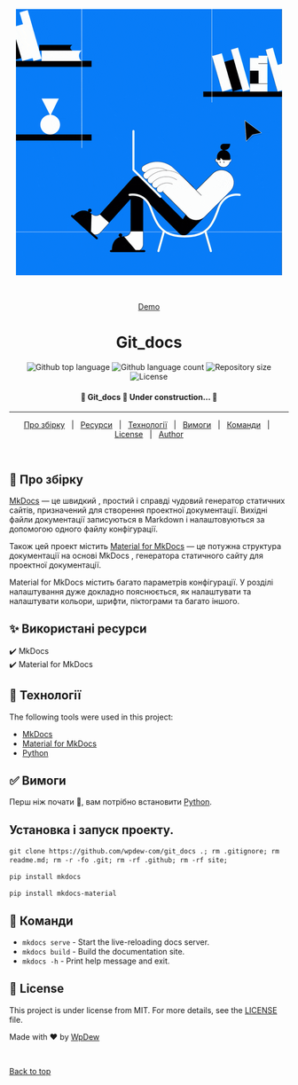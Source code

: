<div align="center" id="top"> 
  <img src="./.github/app.gif" alt="Git_docs" />

  &#xa0;

  <a href="https://wpdew-com.github.io/git_docs/site/">Demo</a>
</div>

<h1 align="center">Git_docs</h1>

<p align="center">
  <img alt="Github top language" src="https://img.shields.io/github/languages/top/wpdew/git_docs?color=56BEB8">

  <img alt="Github language count" src="https://img.shields.io/github/languages/count/wpdew/git_docs?color=56BEB8">

  <img alt="Repository size" src="https://img.shields.io/github/repo-size/wpdew/git_docs?color=56BEB8">

  <img alt="License" src="https://img.shields.io/github/license/wpdew/git_docs?color=56BEB8">

  <!-- <img alt="Github issues" src="https://img.shields.io/github/issues/wpdew/git_docs?color=56BEB8" /> -->

  <!-- <img alt="Github forks" src="https://img.shields.io/github/forks/wpdew/git_docs?color=56BEB8" /> -->

  <!-- <img alt="Github stars" src="https://img.shields.io/github/stars/wpdew/git_docs?color=56BEB8" /> -->
</p>

<!-- Status -->

<h4 align="center"> 
	🚧  Git_docs 🚀 Under construction...  🚧
</h4> 

<hr> 

<p align="center">
  <a href="#dart-про-збірку">Про збірку</a> &#xa0; | &#xa0; 
  <a href="#sparkles-використані-ресурси">Ресурси</a> &#xa0; | &#xa0;
  <a href="#rocket-технології">Технології</a> &#xa0; | &#xa0;
  <a href="#white_check_mark-вимоги">Вимоги</a> &#xa0; | &#xa0;
  <a href="#checkered_flag-команди">Команди</a> &#xa0; | &#xa0;
  <a href="#memo-license">License</a> &#xa0; | &#xa0;
  <a href="https://github.com/wpdew" target="_blank">Author</a>
</p>

<br>

## :dart: Про збірку ##


[MkDocs](http://www.mkdocs.org/) — це швидкий , простий і справді чудовий генератор статичних сайтів, призначений для створення проектної документації. Вихідні файли документації записуються в Markdown і налаштовуються за допомогою одного файлу конфігурації.

Також цей проект містить [Material for MkDocs](https://squidfunk.github.io/mkdocs-material/) — це потужна структура документації на основі MkDocs , генератора статичного сайту для проектної документації.

Material for MkDocs містить багато параметрів конфігурації. У розділі налаштування дуже докладно пояснюється, як налаштувати та налаштувати кольори, шрифти, піктограми та багато іншого.

## :sparkles: Використані ресурси ##

:heavy_check_mark: MkDocs\
:heavy_check_mark: Material for MkDocs

## :rocket: Технології ##

The following tools were used in this project:

- [MkDocs](http://mkdocs.org/)
- [Material for MkDocs](https://squidfunk.github.io/mkdocs-material/)
- [Python](https://www.python.org/)

## :white_check_mark: Вимоги ##

Перш ніж почати :checkered_flag:, вам потрібно встановити [Python](https://www.python.org/).

## Установка і запуск проекту. 

```
git clone https://github.com/wpdew-com/git_docs .; rm .gitignore; rm readme.md; rm -r -fo .git; rm -rf .github; rm -rf site;
```

```
pip install mkdocs
```

```
pip install mkdocs-material
```

## :checkered_flag: Команди ##

* `mkdocs serve` - Start the live-reloading docs server.
* `mkdocs build` - Build the documentation site.
* `mkdocs -h` - Print help message and exit.


## :memo: License ##

This project is under license from MIT. For more details, see the [LICENSE](LICENSE.md) file.


Made with :heart: by <a href="https://github.com/wpdew" target="_blank">WpDew</a>

&#xa0;

<a href="#top">Back to top</a>
